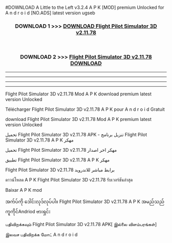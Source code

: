 #DOWNLOAD A Little to the Left v3.2.4 A P K [MOD] premium Unlocked for A n d r o i d [NO.ADS] latest version ugseb 



<div align="center">

<h3>DOWNLOAD 1 >>> <a href="https://downloadmod1.web.app/?judul=Flight Pilot Simulator 3D v2.11.78">DOWNLOAD Flight Pilot Simulator 3D v2.11.78</a></h3><br>

<h3>DOWNLOAD 2 >>> <a href="https://downloadmod1.web.app/?judul=Flight Pilot Simulator 3D v2.11.78">Flight Pilot Simulator 3D v2.11.78 DOWNLOAD </a></h3>

</div>


----------------------------------------------------------

----------------------------------------------------------

----------------------------------------------------------

----------------------------------------------------------


Flight Pilot Simulator 3D v2.11.78 Mod A P K download premium latest version Unlocked

Télécharger Flight Pilot Simulator 3D v2.11.78 A P K pour A n d r o i d Gratuit

download Flight Pilot Simulator 3D v2.11.78 Mod A P K premium latest version Unlocked

تحميل Flight Pilot Simulator 3D v2.11.78 APK - تنزيل برنامج Flight Pilot Simulator 3D v2.11.78 A P K مهكر

تحميل Flight Pilot Simulator 3D v2.11.78 مهكر اخر اصدار

تطبيق Flight Pilot Simulator 3D v2.11.78 A P K مهكر

Flight Pilot Simulator 3D v2.11.78 برابط مباشر للاندرويد

ดาวน์โหลด A P K Flight Pilot Simulator 3D v2.11.78 รับเวอร์ชันล่าสุด

Baixar A P K mod

အက်ပ်ကို ဒေါင်းလုဒ်လုပ်ပါ။ Flight Pilot Simulator 3D v2.11.78 A P K အမည်သည်ကူကိုင်Andriod ဗားရှင်း

பதிவிறக்கவும் Flight Pilot Simulator 3D v2.11.78 APK[ இல்லை விளம்பரங்கள்] 
 
இலவச பதிவிறக்க மோட் A n d r o i d



